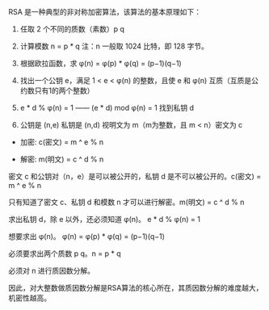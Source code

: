 RSA 是一种典型的非对称加密算法，该算法的基本原理如下：

1. 任取 2 个不同的质数（素数）p q

2. 计算模数 n = p * q 注：n 一般取 1024 比特，即 128 字节。

3. 根据欧拉函数，求 φ(n) = φ(p) * φ(q) = (p−1)(q−1)

4. 找出一个公钥 e，满足 1 < e < φ(n) 的整数，且使 e 和 φ(n) 互质（互质是公约数只有1的两个整数）

5. e * d % φ(n) = 1 ——  (e * d) mod φ(n)  = 1 找到私钥 d

6. 公钥是 (n,e)  私钥是 (n,d)
视明文为 m（m为整数，且 m < n）密文为 c

- 加密:
c(密文) = m ^ e % n

- 解密:
m(明文) = c ^ d % n


密文 c 和公钥对（n，e）是可以被公开的，私钥 d 是不可以被公开的。c(密文) = m ^ e % n

只有知道了密文 c、私钥 d 和模数 n 才可以进行解密。m(明文) = c ^ d % n

求出私钥 d，除 e 以外，还必须知道 φ(n)。 e * d % φ(n) = 1

想要求出 φ(n)。 φ(n) = φ(p) * φ(q) = (p−1)(q−1)

必须要求出两个质数 p q。n = p * q 

必须对 n 进行质因数分解。

因此，对大整数做质因数分解是RSA算法的核心所在，其质因数分解的难度越大，机密性越高。

